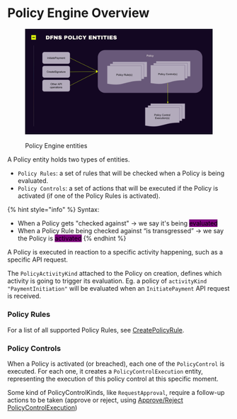 # Policy Engine Overview

<figure><img src="../../.gitbook/assets/Screenshot 2022-10-20 at 15.04.32.png" alt=""><figcaption><p>Policy Engine entities</p></figcaption></figure>

A Policy entity holds two types of entities.

* `Policy Rules`: a set of rules that will be checked when a Policy is being evaluated.
* `Policy Controls`: a set of actions that will be executed if the Policy is activated (if one of the Policy Rules is activated).

{% hint style="info" %}
Syntax:

* When a Policy gets "checked against" -> we say it's being  <mark style="background-color:purple;">evaluated</mark>
* When a Policy Rule being checked against “is transgressed” -> we say the Policy is <mark style="background-color:purple;">activated</mark>
{% endhint %}

A Policy is executed in reaction to a specific activity happening, such as a specific API request.

The  `PolicyActivityKind` attached to the Policy on creation, defines which activity is going to trigger its evaluation. Eg. a policy of `activityKind`  `"PaymentInitiation"` will be evaluated when an `InitiatePayment` API request is received.



### Policy Rules

For a list of all supported Policy Rules, see [CreatePolicyRule](policy-rules/createpolicyrule.md).

### Policy Controls

When a Policy is activated (or breached), each one of the `PolicyControl` is executed. For each one, it creates a `PolicyControlExecution` entity, representing the execution of this policy control at this specific moment.

Some kind of PolicyControlKinds, like `RequestApproval`, require a follow-up actions to be taken (approve or reject, using [Approve/Reject PolicyControlExecution](policyexecution/approve-reject-policy-execution.md))
